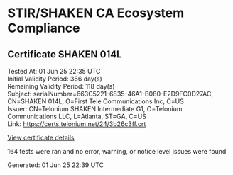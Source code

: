 # STIR/SHAKEN CA Ecosystem Compliance

## Certificate SHAKEN 014L

Tested At: 01 Jun 25 22:35 UTC\
Initial Validity Period: 366 day(s)\
Remaining Validity Period: 118 day(s)\
Subject: serialNumber=663C5221-6835-46A1-B080-E2D9FC0D27AC, CN=SHAKEN 014L, O=First Tele Communications Inc, C=US\
Issuer: CN=Telonium SHAKEN Intermediate G1, O=Telonium Communications LLC, L=Atlanta, ST=GA, C=US\
Link: https://certs.telonium.net/24/3b26c3ff.crt

[View certificate details](https://x509.io/?cert=MIIDMjCCAtmgAwIBAgIRAOvRySBjtWGnnOQGKQD4AewwCgYIKoZIzj0EAwIwfDELMAkGA1UEBhMCVVMxCzAJBgNVBAgMAkdBMRAwDgYDVQQHDAdBdGxhbnRhMSQwIgYDVQQKDBtUZWxvbml1bSBDb21tdW5pY2F0aW9ucyBMTEMxKDAmBgNVBAMMH1RlbG9uaXVtIFNIQUtFTiBJbnRlcm1lZGlhdGUgRzEwHhcNMjQwOTI3MjAxNDU3WhcNMjUwOTI3MjAxNTU3WjB6MQswCQYDVQQGEwJVUzEmMCQGA1UEChMdRmlyc3QgVGVsZSBDb21tdW5pY2F0aW9ucyBJbmMxFDASBgNVBAMTC1NIQUtFTiAwMTRMMS0wKwYDVQQFEyQ2NjNDNTIyMS02ODM1LTQ2QTEtQjA4MC1FMkQ5RkMwRDI3QUMwWTATBgcqhkjOPQIBBggqhkjOPQMBBwNCAAQWgH0NeJwjtvr9Ani%2BGBZ0xIrRWQxB4OeTcPLcdwHluaTXsEc4iIZ718uYGjKg%2FsmrKxwIe1vDHNYxA6OVybCVo4IBPDCCATgwDgYDVR0PAQH%2FBAQDAgeAMAwGA1UdEwEB%2FwQCMAAwHQYDVR0OBBYEFO9gbD7P7y%2BRUawk18ie6LWNQaB1MB8GA1UdIwQYMBaAFKoku%2F8UdUB5LYdv6A1Bd8q7zYiwMBcGA1UdIAQQMA4wDAYKYIZIAYb%2FCQEBBDCBpgYDVR0fBIGeMIGbMIGYoDqgOIY2aHR0cHM6Ly9hdXRoZW50aWNhdGUtYXBpLmljb25lY3Rpdi5jb20vZG93bmxvYWQvdjEvY3JsolqkWDBWMRQwEgYDVQQHEwtCcmlkZ2V3YXRlcjELMAkGA1UECBMCTkoxEzARBgNVBAMTClNUSS1QQSBDUkwxCzAJBgNVBAYTAlVTMQ8wDQYDVQQKEwZTVEktUEEwFgYIKwYBBQUHARoECjAIoAYWBDAxNEwwCgYIKoZIzj0EAwIDRwAwRAIgD0Rhr4HLfdIauMB1rHEnEykHmrT7RdFj5P26j16LmggCIFEgO7dtyH0pADKNRCxuqB3ySsxPAt5Cyn7%2B6GzAVkdT)

164 tests were ran and no error, warning, or notice level issues were found


Generated: 01 Jun 25 22:39 UTC